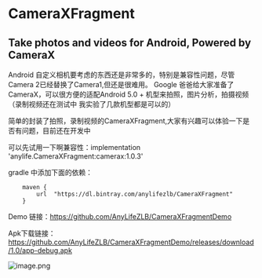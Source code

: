# CameraXFragment

## Take photos and videos for Android,  Powered by CameraX

Android 自定义相机要考虑的东西还是非常多的，特别是兼容性问题，尽管Camera 2已经替换了Camera1,但还是很难用。
Google 爸爸给大家准备了CameraX，可以很方便的适配Android 5.0 + 机型来拍照，图片分析，拍摄视频（录制视频还在测试中
我实验了几款机型都是可以的）

简单的封装了拍照，录制视频的CameraXFragment,大家有兴趣可以体验一下是否有问题，目前还在开发中

可以先试用一下啊兼容性：implementation 'anylife.CameraXFragment:camerax:1.0.3'

gradle 中添加下面的依赖：

        maven {
            url  "https://dl.bintray.com/anylifezlb/CameraXFragment"
        }


Demo 链接：https://github.com/AnyLifeZLB/CameraXFragmentDemo

Apk下载链接：https://github.com/AnyLifeZLB/CameraXFragmentDemo/releases/download/1.0/app-debug.apk

![image.png](https://upload-images.jianshu.io/upload_images/2376786-d2379a8523f3dc64.png?imageMogr2/auto-orient/strip%7CimageView2/2/w/1240)
